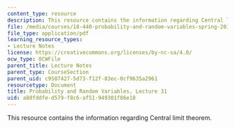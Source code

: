 ```yaml
---
content_type: resource
description: This resource contains the information regarding Central limit theorem.
file: /media/courses/18-440-probability-and-random-variables-spring-2014/a88fddfed579f8c6af51949301f86e18_MIT18_440S14_Lecture31.pdf
file_type: application/pdf
learning_resource_types:
- Lecture Notes
license: https://creativecommons.org/licenses/by-nc-sa/4.0/
ocw_type: OCWFile
parent_title: Lecture Notes
parent_type: CourseSection
parent_uid: c9587427-5d73-f12f-83ec-0cf9635a2961
resourcetype: Document
title: Probability and Random Variables, Lecture 31
uid: a88fddfe-d579-f8c6-af51-949301f86e18
---
```

This resource contains the information regarding Central limit theorem.